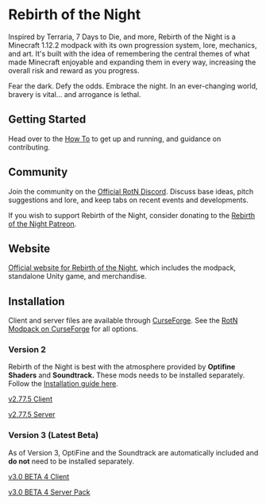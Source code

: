 # Rebirth of the Night

Inspired by Terraria, 7 Days to Die, and more, Rebirth of the Night is a Minecraft 1.12.2 modpack with its own
progression system, lore, mechanics, and art. It's built with the idea of remembering the central themes of what made
Minecraft enjoyable and expanding them in every way, increasing the overall risk and reward as you progress.

Fear the dark. Defy the odds. Embrace the night. In an ever-changing world, bravery is vital... and arrogance is lethal.

## Getting Started

Head over to the [How To](docs/how-to.md) to get up and running, and guidance on contributing.

## Community

Join the community on the [Official RotN Discord](https://discord.gg/rotn). Discuss base ideas, pitch suggestions and
lore, and keep tabs on recent events and developments.

If you wish to support Rebirth of the Night, consider donating to
the [Rebirth of the Night Patreon](https://www.patreon.com/rebirthofthenight).

## Website

[Official website for Rebirth of the Night](https://rebirthofthenight.com/), which includes the modpack, standalone
Unity game, and merchandise.

## Installation

Client and server files are available through [CurseForge](https://www.curseforge.com/). See
the [RotN Modpack on CurseForge](https://www.curseforge.com/minecraft/modpacks/rebirth-of-the-night) for all options.

### Version 2

Rebirth of the Night is best with the atmosphere provided by **Optifine Shaders** and **Soundtrack.** These mods needs
to be installed separately. Follow the [Installation guide here](https://wiki.rebirthofthenight.com/wiki/Installation).

[v2.77.5 Client](https://www.curseforge.com/minecraft/modpacks/rebirth-of-the-night/files/2974800)

[v2.77.5 Server](https://www.curseforge.com/minecraft/modpacks/rebirth-of-the-night/files/2974807)

### Version 3 (Latest Beta)

As of Version 3, OptiFine and the Soundtrack are automatically included and **do not** need to be installed separately.

[v3.0 BETA 4 Client](https://www.curseforge.com/minecraft/modpacks/rebirth-of-the-night/files/3219146)

[v3.0 BETA 4 Server Pack](https://www.curseforge.com/minecraft/modpacks/rebirth-of-the-night/files/3219159)
